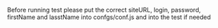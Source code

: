 Before running test please put the correct siteURL, login, password, firstName and lasstName into confgs/conf.js and into the test if needed